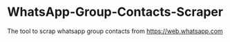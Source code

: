 # WhatsApp-Group-Contacts-Scraper
The tool to scrap whatsapp group contacts from https://web.whatsapp.com
